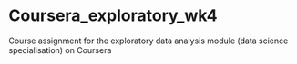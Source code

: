 # Coursera_exploratory_wk4
Course assignment for the exploratory data analysis module (data science specialisation) on Coursera
